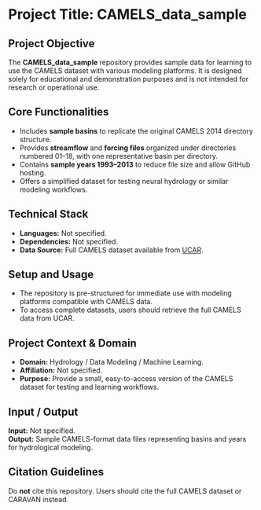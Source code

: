 # Project Title: **CAMELS_data_sample**

## Project Objective  
The **CAMELS_data_sample** repository provides sample data for learning to use the CAMELS dataset with various modeling platforms. It is designed solely for educational and demonstration purposes and is not intended for research or operational use.

## Core Functionalities  
- Includes **sample basins** to replicate the original CAMELS 2014 directory structure.  
- Provides **streamflow** and **forcing files** organized under directories numbered 01–18, with one representative basin per directory.  
- Contains **sample years 1993–2013** to reduce file size and allow GitHub hosting.  
- Offers a simplified dataset for testing neural hydrology or similar modeling workflows.  

## Technical Stack  
- **Languages:** Not specified.  
- **Dependencies:** Not specified.  
- **Data Source:** Full CAMELS dataset available from [UCAR](https://ral.ucar.edu/solutions/products/camels).  

## Setup and Usage  
- The repository is pre-structured for immediate use with modeling platforms compatible with CAMELS data.  
- To access complete datasets, users should retrieve the full CAMELS data from UCAR.  

## Project Context & Domain  
- **Domain:** Hydrology / Data Modeling / Machine Learning.  
- **Affiliation:** Not specified.  
- **Purpose:** Provide a small, easy-to-access version of the CAMELS dataset for testing and learning workflows.  

## Input / Output  
**Input:** Not specified.  
**Output:** Sample CAMELS-format data files representing basins and years for hydrological modeling.  

## Citation Guidelines  
Do **not** cite this repository. Users should cite the full CAMELS dataset or CARAVAN instead.  

